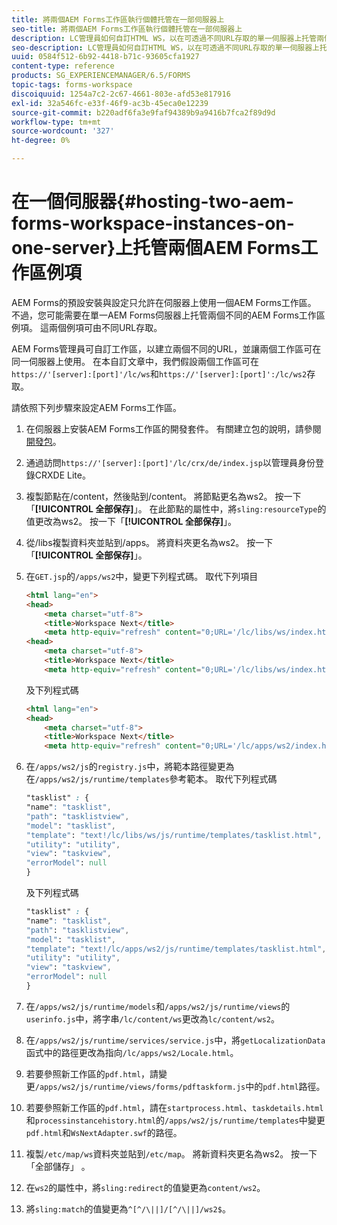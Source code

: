 ```yaml
---
title: 將兩個AEM Forms工作區執行個體托管在一部伺服器上
seo-title: 將兩個AEM Forms工作區執行個體托管在一部伺服器上
description: LC管理員如何自訂HTML WS，以在可透過不同URL存取的單一伺服器上托管兩個執行個體。
seo-description: LC管理員如何自訂HTML WS，以在可透過不同URL存取的單一伺服器上托管兩個執行個體。
uuid: 0584f512-6b92-4418-b71c-93605cfa1927
content-type: reference
products: SG_EXPERIENCEMANAGER/6.5/FORMS
topic-tags: forms-workspace
discoiquuid: 1254a7c2-2c67-4661-803e-afd53e817916
exl-id: 32a546fc-e33f-46f9-ac3b-45eca0e12239
source-git-commit: b220adf6fa3e9faf94389b9a9416b7fca2f89d9d
workflow-type: tm+mt
source-wordcount: '327'
ht-degree: 0%

---
```


# 在一個伺服器{#hosting-two-aem-forms-workspace-instances-on-one-server}上托管兩個AEM Forms工作區例項

AEM Forms的預設安裝與設定只允許在伺服器上使用一個AEM Forms工作區。 不過，您可能需要在單一AEM Forms伺服器上托管兩個不同的AEM Forms工作區例項。 這兩個例項可由不同URL存取。

AEM Forms管理員可自訂工作區，以建立兩個不同的URL，並讓兩個工作區可在同一伺服器上使用。 在本自訂文章中，我們假設兩個工作區可在`https://'[server]:[port]'/lc/ws`和`https://'[server]:[port]':/lc/ws2`存取。

請依照下列步驟來設定AEM Forms工作區。

1. 在伺服器上安裝AEM Forms工作區的開發套件。 有關建立包的說明，請參閱[開發包](/help/forms/using/introduction-customizing-html-workspace.md#p-crx-package-p)。
1. 通過訪問`https://'[server]:[port]'/lc/crx/de/index.jsp`以管理員身份登錄CRXDE Lite。
1. 複製節點在/content，然後貼到/content。 將節點更名為ws2。 按一下「**[!UICONTROL 全部保存]**」。 在此節點的屬性中，將`sling:resourceType`的值更改為ws2。 按一下「**[!UICONTROL 全部保存]**」。

1. 從/libs複製資料夾並貼到/apps。 將資料夾更名為ws2。 按一下「**[!UICONTROL 全部保存]**」。
1. 在`GET.jsp`的`/apps/ws2`中，變更下列程式碼。 取代下列項目

   ```html
   <html lang="en">
   <head>
       <meta charset="utf-8">
       <title>Workspace Next</title>
       <meta http-equiv="refresh" content="0;URL='/lc/libs/ws/index.html'" /><html lang="en">
   <head>
       <meta charset="utf-8">
       <title>Workspace Next</title>
       <meta http-equiv="refresh" content="0;URL='/lc/libs/ws/index.html'" />
   ```

   及下列程式碼

   ```html
   <html lang="en">
   <head>
       <meta charset="utf-8">
       <title>Workspace Next</title>
       <meta http-equiv="refresh" content="0;URL='/lc/apps/ws2/index.html'" />
   ```

1. 在`/apps/ws2/js`的`registry.js`中，將範本路徑變更為在`/apps/ws2/js/runtime/templates`參考範本。 取代下列程式碼

   ```css
   "tasklist" : {
   "name": "tasklist",
   "path": "tasklistview",
   "model": "tasklist",
   "template": "text!/lc/libs/ws/js/runtime/templates/tasklist.html",
   "utility": "utility",
   "view": "taskview",
   "errorModel": null
   }
   ```

   及下列程式碼

   ```css
   "tasklist" : {
   "name": "tasklist",
   "path": "tasklistview",
   "model": "tasklist",
   "template": "text!/lc/apps/ws2/js/runtime/templates/tasklist.html",
   "utility": "utility",
   "view": "taskview",
   "errorModel": null
   }
   ```

1. 在`/apps/ws2/js/runtime/models`和`/apps/ws2/js/runtime/views`的`userinfo.js`中，將字串`/lc/content/ws`更改為`lc/content/ws2`。

1. 在`/apps/ws2/js/runtime/services/service.js`中，將`getLocalizationData`函式中的路徑更改為指向`/lc/apps/ws2/Locale.html`。

1. 若要參照新工作區的`pdf.html`，請變更`/apps/ws2/js/runtime/views/forms/pdftaskform.js`中的`pdf.html`路徑。

1. 若要參照新工作區的`pdf.html`，請在`startprocess.html`、`taskdetails.html`和`processinstancehistory.html`的`/apps/ws2/js/runtime/templates`中變更`pdf.html`和`WsNextAdapter.swf`的路徑。

1. 複製`/etc/map/ws`資料夾並貼到`/etc/map`。 將新資料夾更名為ws2。 按一下「全部儲存」 。

1. 在`ws2`的屬性中，將`sling:redirect`的值變更為`content/ws2`。

1. 將`sling:match`的值變更為`^[^/\||]/[^/\||]/ws2$`。

